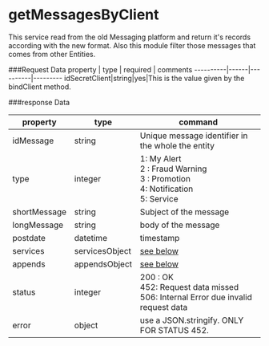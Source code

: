 getMessagesByClient
=======================
This service read from the old Messaging platform and return it's records according with the new format. Also this module 
filter those messages that comes from other Entities. 

###Request Data
property  | type | required | comments
----------|------|----------|---------
idSecretClient|string|yes|This is the value given by the bindClient method.

###response Data

property | type | command
----------|------|---------
idMessage|string|Unique message identifier in the whole the entity 
type|integer| 1: My Alert<br> 2 : Fraud Warning<br> 3 : Promotion <br> 4: Notification <br> 5: Service  
shortMessage|string|Subject of the message
longMessage|string|body of the message
postdate|datetime|timestamp
services|servicesObject|[see below]()
appends|appendsObject|[see below]()	
status|integer| 200 : OK<br> 452: Request data missed <br> 506: Internal Error due invalid request data
error|object| use a JSON.stringify. ONLY FOR STATUS 452.
	
	
